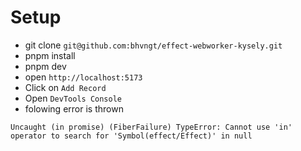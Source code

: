 # Setup

- git clone `git@github.com:bhvngt/effect-webworker-kysely.git`
- pnpm install
- pnpm dev
- open `http://localhost:5173`
- Click on `Add Record`
- Open `DevTools Console`
- folowing error is thrown

```
Uncaught (in promise) (FiberFailure) TypeError: Cannot use 'in' operator to search for 'Symbol(effect/Effect)' in null
```
